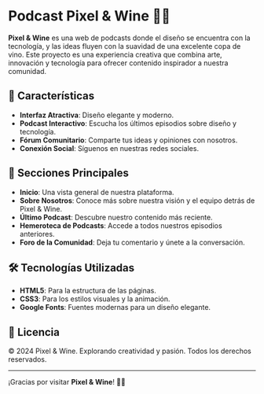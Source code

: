 # Podcast Pixel & Wine 🍷✨
**Pixel & Wine** es una web de podcasts donde el diseño se encuentra con la tecnología, y las ideas fluyen con la suavidad de una excelente copa de vino. Este proyecto es una experiencia creativa que combina arte, innovación y tecnología para ofrecer contenido inspirador a nuestra comunidad.

## 🚀 Características

- **Interfaz Atractiva**: Diseño elegante y moderno.
- **Podcast Interactivo**: Escucha los últimos episodios sobre diseño y tecnología.
- **Fórum Comunitario**: Comparte tus ideas y opiniones con nosotros.
- **Conexión Social**: Síguenos en nuestras redes sociales.

## 📄 Secciones Principales

- **Inicio**: Una vista general de nuestra plataforma.
- **Sobre Nosotros**: Conoce más sobre nuestra visión y el equipo detrás de Pixel & Wine.
- **Último Podcast**: Descubre nuestro contenido más reciente.
- **Hemeroteca de Podcasts**: Accede a todos nuestros episodios anteriores.
- **Foro de la Comunidad**: Deja tu comentario y únete a la conversación.

## 🛠️ Tecnologías Utilizadas

- **HTML5**: Para la estructura de las páginas.
- **CSS3**: Para los estilos visuales y la animación.
- **Google Fonts**: Fuentes modernas para un diseño elegante.

## 📄 Licencia

© 2024 Pixel & Wine. Explorando creatividad y pasión. Todos los derechos reservados.

---

¡Gracias por visitar **Pixel & Wine**! 🍷✨

